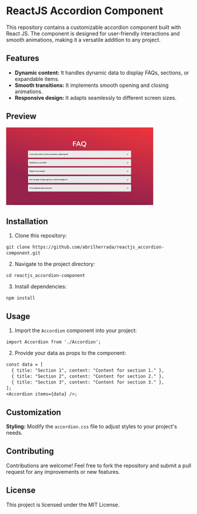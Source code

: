 # ReactJS Accordion Component

This repository contains a customizable accordion component built with React JS. The component is designed for user-friendly interactions and smooth animations, making it a versatile addition to any project.

## Features

- **Dynamic content:** It handles dynamic data to display FAQs, sections, or expandable items.
- **Smooth transitions:** It implements smooth opening and closing animations.
- **Responsive design:** It adapts seamlessly to different screen sizes.

## Preview

![Component in action](./public/component-in-action.gif "Component in action")

## Installation

1. Clone this repository:

```[bash]
git clone https://github.com/abrilherrada/reactjs_accordion-component.git
```

2. Navigate to the project directory:

```[bash]
cd reactjs_accordion-component
```

3. Install dependencies:

```[bash]
npm install
```

## Usage

1. Import the `Accordion` component into your project:

```[jsx]
import Accordion from './Accordion';
```

2. Provide your data as props to the component:

```[jsx]
const data = [
  { title: "Section 1", content: "Content for section 1." },
  { title: "Section 2", content: "Content for section 2." },
  { title: "Section 3", content: "Content for section 3." },
];
<Accordion items={data} />;
```

## Customization

**Styling:** Modify the `accordion.css` file to adjust styles to your project's needs.

## Contributing

Contributions are welcome! Feel free to fork the repository and submit a pull request for any improvements or new features.

## License

This project is licensed under the MIT License.

